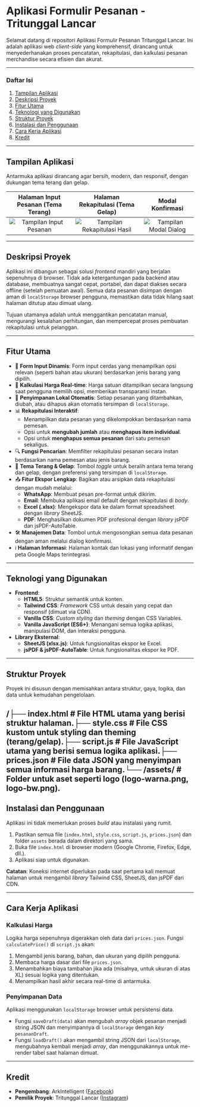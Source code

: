 # Aplikasi Formulir Pesanan - Tritunggal Lancar

Selamat datang di repositori Aplikasi Formulir Pesanan Tritunggal Lancar. Ini adalah aplikasi web *client-side* yang komprehensif, dirancang untuk menyederhanakan proses pencatatan, rekapitulasi, dan kalkulasi pesanan merchandise secara efisien dan akurat.

---

### Daftar Isi

1.  [Tampilan Aplikasi](#tampilan-aplikasi)
2.  [Deskripsi Proyek](#deskripsi-proyek)
3.  [Fitur Utama](#fitur-utama)
4.  [Teknologi yang Digunakan](#teknologi-yang-digunakan)
5.  [Struktur Proyek](#struktur-proyek)
6.  [Instalasi dan Penggunaan](#instalasi-dan-penggunaan)
7.  [Cara Kerja Aplikasi](#cara-kerja-aplikasi)
8.  [Kredit](#kredit)

---

## Tampilan Aplikasi

Antarmuka aplikasi dirancang agar bersih, modern, dan responsif, dengan dukungan tema terang dan gelap.

| Halaman Input Pesanan (Tema Terang) | Halaman Rekapitulasi (Tema Gelap) | Modal Konfirmasi |
| :---: | :---: | :---: |
| ![Tampilan Input Pesanan](https://placehold.co/600x400/f8fafc/4b271b?text=Halaman+Input+Pesanan) | ![Tampilan Rekapitulasi Hasil](https://placehold.co/600x400/18110e/fef3c7?text=Rekapitulasi+Hasil) | ![Tampilan Modal Dialog](https://placehold.co/600x400/f8fafc/4b271b?text=Modal+Dialog) |

---

## Deskripsi Proyek

Aplikasi ini dibangun sebagai solusi *frontend* mandiri yang berjalan sepenuhnya di browser. Tidak ada ketergantungan pada backend atau database, membuatnya sangat cepat, portabel, dan dapat diakses secara offline (setelah pemuatan awal). Semua data pesanan disimpan dengan aman di `localStorage` browser pengguna, memastikan data tidak hilang saat halaman ditutup atau dimuat ulang.

Tujuan utamanya adalah untuk menggantikan pencatatan manual, mengurangi kesalahan perhitungan, dan mempercepat proses pembuatan rekapitulasi untuk pelanggan.

---

## Fitur Utama

- 🧾 **Form Input Dinamis**: Form input cerdas yang menampilkan opsi relevan (seperti bahan atau ukuran) berdasarkan jenis barang yang dipilih.
- 🧮 **Kalkulasi Harga Real-time**: Harga satuan ditampilkan secara langsung saat pengguna memilih opsi, memberikan transparansi instan.
- 💾 **Penyimpanan Lokal Otomatis**: Setiap pesanan yang ditambahkan, diubah, atau dihapus akan otomatis tersimpan di `localStorage`.
- 📊 **Rekapitulasi Interaktif**:
    - Menampilkan data pesanan yang dikelompokkan berdasarkan nama pemesan.
    - Opsi untuk **mengubah jumlah** atau **menghapus item individual**.
    - Opsi untuk **menghapus semua pesanan** dari satu pemesan sekaligus.
- 🔍 **Fungsi Pencarian**: Memfilter rekapitulasi pesanan secara instan berdasarkan nama pemesan atau jenis barang.
- 🎨 **Tema Terang & Gelap**: Tombol *toggle* untuk beralih antara tema terang dan gelap, dengan preferensi yang tersimpan di `localStorage`.
- 📤 **Fitur Ekspor Lengkap**: Bagikan atau arsipkan data rekapitulasi dengan mudah melalui:
    - **WhatsApp**: Membuat pesan pre-format untuk dikirim.
    - **Email**: Membuka aplikasi email default dengan rekapitulasi di *body*.
    - **Excel (.xlsx)**: Mengekspor data ke dalam format spreadsheet dengan *library* SheetJS.
    - **PDF**: Menghasilkan dokumen PDF profesional dengan *library* jsPDF dan jsPDF-AutoTable.
- 🛠️ **Manajemen Data**: Tombol untuk mengosongkan semua data pesanan dengan aman melalui dialog konfirmasi.
- ℹ️ **Halaman Informasi**: Halaman kontak dan lokasi yang informatif dengan peta Google Maps terintegrasi.

---

## Teknologi yang Digunakan

-   **Frontend**:
    -   **HTML5**: Struktur semantik untuk konten.
    -   **Tailwind CSS**: *Framework* CSS untuk desain yang cepat dan responsif (dimuat via CDN).
    -   **Vanilla CSS**: *Custom styling* dan *theming* dengan CSS Variables.
    -   **Vanilla JavaScript (ES6+)**: Menangani semua logika aplikasi, manipulasi DOM, dan interaksi pengguna.
-   **Library Eksternal**:
    -   **SheetJS (xlsx.js)**: Untuk fungsionalitas ekspor ke Excel.
    -   **jsPDF & jsPDF-AutoTable**: Untuk fungsionalitas ekspor ke PDF.

---

## Struktur Proyek

Proyek ini disusun dengan memisahkan antara struktur, gaya, logika, dan data untuk kemudahan pengelolaan.

/├── index.html       # File HTML utama yang berisi struktur halaman.├── style.css        # File CSS kustom untuk styling dan theming (terang/gelap).├── script.js        # File JavaScript utama yang berisi semua logika aplikasi.├── prices.json      # File data JSON yang menyimpan semua informasi harga barang.└── /assets/         # Folder untuk aset seperti logo (logo-warna.png, logo-bw.png).
---

## Instalasi dan Penggunaan

Aplikasi ini tidak memerlukan proses *build* atau instalasi yang rumit.

1.  Pastikan semua file (`index.html`, `style.css`, `script.js`, `prices.json`) dan folder `assets` berada dalam direktori yang sama.
2.  Buka file `index.html` di browser modern (Google Chrome, Firefox, Edge, dll.).
3.  Aplikasi siap untuk digunakan.

**Catatan**: Koneksi internet diperlukan pada saat pertama kali memuat halaman untuk mengambil *library* Tailwind CSS, SheetJS, dan jsPDF dari CDN.

---

## Cara Kerja Aplikasi

### Kalkulasi Harga
Logika harga sepenuhnya digerakkan oleh data dari `prices.json`. Fungsi `calculatePrice()` di `script.js` akan:
1.  Mengambil jenis barang, bahan, dan ukuran yang dipilih pengguna.
2.  Membaca harga dasar dari file `prices.json`.
3.  Menambahkan biaya tambahan jika ada (misalnya, untuk ukuran di atas XL) sesuai logika yang ditentukan.
4.  Menampilkan hasil akhir secara real-time di antarmuka.

### Penyimpanan Data
Aplikasi menggunakan `localStorage` browser untuk persistensi data.
- Fungsi `saveDraft(data)` akan mengubah *array* objek pesanan menjadi string JSON dan menyimpannya di `localStorage` dengan *key* `pesananDraft`.
- Fungsi `loadDraft()` akan mengambil string JSON dari `localStorage`, mengubahnya kembali menjadi *array*, dan menggunakannya untuk me-render tabel saat halaman dimuat.

---

## Kredit

-   **Pengembang**: ArkIntelligent ([Facebook](https://www.facebook.com/artcow))
-   **Pemilik Proyek**: Tritunggal Lancar ([Instagram](https://www.instagram.com/ttl_workshop/))


